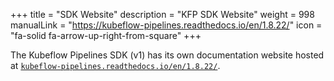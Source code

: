 +++
title = "SDK Website"
description = "KFP SDK Website"
weight = 998
manualLink = "https://kubeflow-pipelines.readthedocs.io/en/1.8.22/"
icon = "fa-solid fa-arrow-up-right-from-square"
+++

The Kubeflow Pipelines SDK (v1) has its own documentation website hosted at [`kubeflow-pipelines.readthedocs.io/en/1.8.22/`](https://kubeflow-pipelines.readthedocs.io/en/1.8.22/).